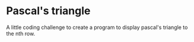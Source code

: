 # Pascal's triangle
A little coding challenge to create a program to display pascal's triangle to the nth row. 

